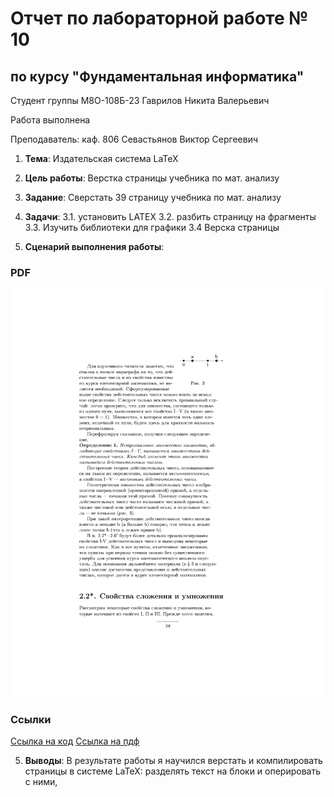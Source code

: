 # Отчет по лабораторной работе № 10
## по курсу "Фундаментальная информатика"

Студент группы M8О-108Б-23 Гаврилов Никита Валерьевич

Работа выполнена 

Преподаватель: каф. 806 Севастьянов Виктор Сергеевич

1. **Тема**: Издательская система LaTeX
2. **Цель работы**: Верстка страницы учебника по мат. анализу
3. **Задание**: Сверстать 39 страницу учебника по мат. анализу
4. **Задачи**:
  3.1. установить LATEX
  3.2. разбить страницу на фрагменты
  3.3. Изучить библиотеки для графики
  3.4  Верска страницы

6. **Сценарий выполнения работы**:

### PDF
![Image alt](https://github.com/Happ1S/my_labs/blob/main/lab10/latex_page-0001.jpg)
### Ссылки
[Ссылка на код](https://github.com/Happ1S/my_labs/blob/main/lab10/latex.tex)
[Ссылка на пдф](https://github.com/Happ1S/my_labs/blob/main/lab10/latex.pdf)

5. **Выводы**:
  В результате работы я научился верстать и компилировать страницы в системе LaTeX: разделять текст на блоки и оперировать с ними,  

